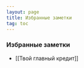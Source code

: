 ```yaml
---
layout: page
title: Избранные заметки
tag: toc
---
```

### Избранные заметки


- [[Твой главный кредит]]
